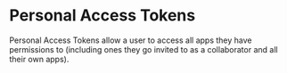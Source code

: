 # Personal Access Tokens

Personal Access Tokens allow a user to access all apps they have permissions to (including ones they go invited to as a collaborator and all their own apps).
